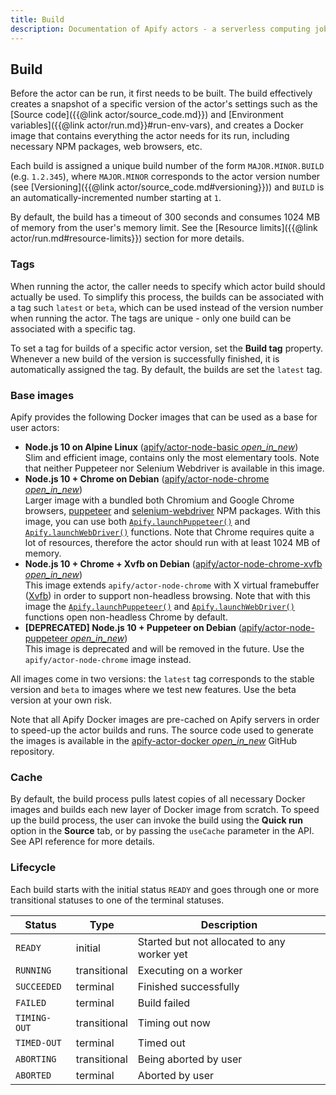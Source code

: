 ```yaml
---
title: Build
description: Documentation of Apify actors - a serverless computing jobs that enable execution of long-running web scraping and automation tasks in the cloud.
---
```


## [](#build)Build

Before the actor can be run, it first needs to be built. The build effectively creates a snapshot of a specific version of the actor's settings such as the [Source code]({{@link actor/source_code.md}}) and [Environment variables]({{@link actor/run.md}}#run-env-vars), and creates a Docker image that contains everything the actor needs for its run, including necessary NPM packages, web browsers, etc.

Each build is assigned a unique build number of the form `MAJOR.MINOR.BUILD` (e.g. `1.2.345`), where `MAJOR.MINOR` corresponds to the actor version number (see [Versioning]({{@link actor/source_code.md#versioning}})) and `BUILD` is an automatically-incremented number starting at `1`.

By default, the build has a timeout of 300 seconds and consumes 1024 MB of memory from the user's memory limit. See the [Resource limits]({{@link actor/run.md#resource-limits}}) section for more details.

### [](#build-tags)Tags

When running the actor, the caller needs to specify which actor build should actually be used. To simplify this process, the builds can be associated with a tag such `latest` or `beta`, which can be used instead of the version number when running the actor. The tags are unique - only one build can be associated with a specific tag.

To set a tag for builds of a specific actor version, set the **Build tag** property. Whenever a new build of the version is successfully finished, it is automatically assigned the tag. By default, the builds are set the `latest` tag.

### [](#base-images)Base images

Apify provides the following Docker images that can be used as a base for user actors:

*   **Node.js 10 on Alpine Linux** ([apify/actor-node-basic _open_in_new_](https://hub.docker.com/r/apify/actor-node-basic/))  
    Slim and efficient image, contains only the most elementary tools. Note that neither Puppeteer nor Selenium Webdriver is available in this image.
*   **Node.js 10 + Chrome on Debian** ([apify/actor-node-chrome _open_in_new_](https://hub.docker.com/r/apify/actor-node-chrome/))  
    Larger image with a bundled both Chromium and Google Chrome browsers, [puppeteer](https://www.npmjs.com/package/puppeteer) and [selenium-webdriver](https://www.npmjs.com/package/selenium-webdriver) NPM packages. With this image, you can use both [`Apify.launchPuppeteer()`](https://sdk.apify.com/docs/api/apify#module_Apify.launchPuppeteer) and [`Apify.launchWebDriver()`](https://sdk.apify.com/docs/api/apify#module_Apify.launchWebDriver) functions. Note that Chrome requires quite a lot of resources, therefore the actor should run with at least 1024 MB of memory.
*   **Node.js 10 + Chrome + Xvfb on Debian** ([apify/actor-node-chrome-xvfb _open_in_new_](https://hub.docker.com/r/apify/actor-node-chrome-xvfb/))  
    This image extends `apify/actor-node-chrome` with X virtual framebuffer ([Xvfb](https://www.x.org/archive/X11R7.6/doc/man/man1/Xvfb.1.xhtml)) in order to support non-headless browsing. Note that with this image the [`Apify.launchPuppeteer()`](https://sdk.apify.com/docs/api/apify#module_Apify.launchPuppeteer) and [`Apify.launchWebDriver()`](https://sdk.apify.com/docs/api/apify#module_Apify.launchWebDriver) functions open non-headless Chrome by default.
*   **[DEPRECATED] Node.js 10 + Puppeteer on Debian** ([apify/actor-node-puppeteer _open_in_new_](https://hub.docker.com/r/apify/actor-node-puppeteer/))  
    This image is deprecated and will be removed in the future. Use the `apify/actor-node-chrome` image instead.

All images come in two versions: the `latest` tag corresponds to the stable version and `beta` to images where we test new features. Use the beta version at your own risk.

Note that all Apify Docker images are pre-cached on Apify servers in order to speed-up the actor builds and runs. The source code used to generate the images is available in the [apify-actor-docker _open_in_new_](https://github.com/apifytech/apify-actor-docker) GitHub repository.

### [](#build-cache)Cache

By default, the build process pulls latest copies of all necessary Docker images and builds each new layer of Docker image from scratch. To speed up the build process, the user can invoke the build using the **Quick run** option in the **Source** tab, or by passing the `useCache` parameter in the API. See API reference for more details.

### [](#build-lifecycle)Lifecycle

Each build starts with the initial status `READY` and goes through one or more transitional statuses to one of the terminal statuses.

|Status|Type|Description|
|--- |--- |--- |
|`READY`|initial|Started but not allocated to any worker yet|
|`RUNNING`|transitional|Executing on a worker|
|`SUCCEEDED`|terminal|Finished successfully|
|`FAILED`|terminal|Build failed|
|`TIMING-OUT`|transitional|Timing out now|
|`TIMED-OUT`|terminal|Timed out|
|`ABORTING`|transitional|Being aborted by user|
|`ABORTED`|terminal|Aborted by user|
